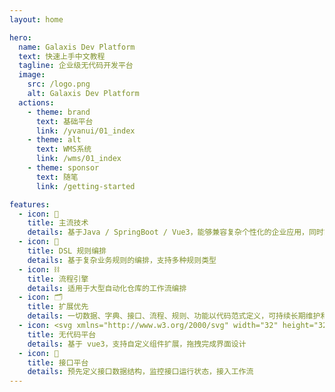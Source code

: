 ```yaml
---
layout: home

hero:
  name: Galaxis Dev Platform
  text: 快速上手中文教程
  tagline: 企业级无代码开发平台
  image:
    src: /logo.png
    alt: Galaxis Dev Platform
  actions:
    - theme: brand
      text: 基础平台
      link: /yvanui/01_index
    - theme: alt
      text: WMS系统
      link: /wms/01_index
    - theme: sponsor
      text: 随笔
      link: /getting-started

features:
  - icon: 🧬
    title: 主流技术
    details: 基于Java / SpringBoot / Vue3，能够兼容复杂个性化的企业应用，同时能够大大简化开发过程，让您的项目更加高效和准确
  - icon: 📐
    title: DSL 规则编排
    details: 基于复杂业务规则的编排，支持多种规则类型
  - icon: ⛓
    title: 流程引擎
    details: 适用于大型自动化仓库的工作流编排
  - icon: 🗂️
    title: 扩展优先
    details: 一切数据、字典、接口、流程、规则、功能以代码范式定义，可持续长期维护和扩展
  - icon: <svg xmlns="http://www.w3.org/2000/svg" width="32" height="32"><path fill="#41b883" d="M24.4 3.925H30l-14 24.15L2 3.925h10.71l3.29 5.6 3.22-5.6Z"/><path fill="#41b883" d="m2 3.925 14 24.15 14-24.15h-5.6L16 18.415 7.53 3.925Z"/><path fill="#35495e" d="M7.53 3.925 16 18.485l8.4-14.56h-5.18L16 9.525l-3.29-5.6Z"/></svg>
    title: 无代码平台
    details: 基于 vue3，支持自定义组件扩展，拖拽完成界面设计
  - icon: 🚀
    title: 接口平台
    details: 预先定义接口数据结构，监控接口运行状态，接入工作流
---
```


<style>
:root {
  --vp-home-hero-name-color: transparent;
  --vp-home-hero-name-background: -webkit-linear-gradient(120deg, #bd34fe, #41d1ff);

  --vp-home-hero-image-background-image: linear-gradient(-45deg, #bd34fe 50%, #47caff 50%);
  --vp-home-hero-image-filter: blur(40px);
}

</style>